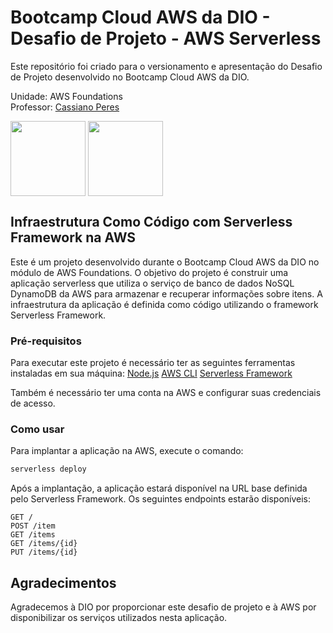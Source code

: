# Bootcamp Cloud AWS da DIO - Desafio de Projeto - AWS Serverless
Este repositório foi criado para o versionamento e apresentação do Desafio de Projeto desenvolvido no Bootcamp Cloud AWS da DIO.

Unidade: AWS Foundations <br>
Professor: [Cassiano Peres](https://github.com/cassianobrexbit/)

<a href="https://www.dio.me/bootcamp/bootcamp-cloud-aws"><img src="https://hermes.digitalinnovation.one/tracks/af22d4a0-463f-48c5-a70c-4961d5e618d0.png" align="center" height="120" width="120" ></a> <a href="https://www.dio.me/"><img src="https://hermes.digitalinnovation.one/assets/diome/logo-full.svg" align="center" height="120" width="120" ></a> <br>

## Infraestrutura Como Código com Serverless Framework na AWS
Este é um projeto desenvolvido durante o Bootcamp Cloud AWS da DIO no módulo de AWS Foundations. O objetivo do projeto é construir uma aplicação serverless que utiliza o serviço de banco de dados NoSQL DynamoDB da AWS para armazenar e recuperar informações sobre itens. A infraestrutura da aplicação é definida como código utilizando o framework Serverless Framework.

### Pré-requisitos
Para executar este projeto é necessário ter as seguintes ferramentas instaladas em sua máquina:
    [Node.js](https://nodejs.org/en)
    [AWS CLI](https://docs.aws.amazon.com/pt_br/cli/latest/userguide/install-cliv2.html)
    [Serverless Framework](https://www.serverless.com/framework/docs/providers/aws/guide/installation/)

Também é necessário ter uma conta na AWS e configurar suas credenciais de acesso.

### Como usar
Para implantar a aplicação na AWS, execute o comando:
```bash
serverless deploy
```
Após a implantação, a aplicação estará disponível na URL base definida pelo Serverless Framework. Os seguintes endpoints estarão disponíveis:

    GET /
    POST /item
    GET /items
    GET /items/{id}
    PUT /items/{id}
## Agradecimentos
Agradecemos à DIO por proporcionar este desafio de projeto e à AWS por disponibilizar os serviços utilizados nesta aplicação.